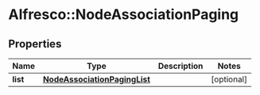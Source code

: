 # Alfresco::NodeAssociationPaging

## Properties
Name | Type | Description | Notes
------------ | ------------- | ------------- | -------------
**list** | [**NodeAssociationPagingList**](NodeAssociationPagingList.md) |  | [optional] 


